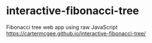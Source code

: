 # interactive-fibonacci-tree
Fibonacci tree web app using raw JavaScript
https://cartermcgee.github.io/interactive-fibonacci-tree/
